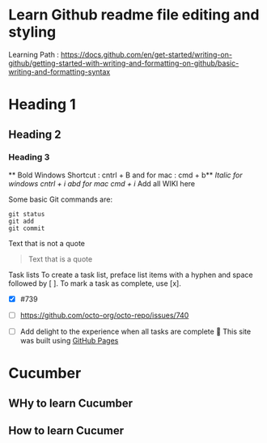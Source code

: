 # Learn Github readme file editing and styling
Learning Path : https://docs.github.com/en/get-started/writing-on-github/getting-started-with-writing-and-formatting-on-github/basic-writing-and-formatting-syntax
# Heading 1
## Heading 2
### Heading 3
** Bold Windows Shortcut : cntrl + B and for mac : cmd + b**
_Italic for windows cntrl + i abd for mac cmd + i_
Add all WIKI here

Some basic Git commands are:
```
git status
git add
git commit
```

Text that is not a quote

> Text that is a quote

Task lists
To create a task list, preface list items with a hyphen and space followed by [ ]. To mark a task as complete, use [x].

- [x] #739
- [ ] https://github.com/octo-org/octo-repo/issues/740
- [ ] Add delight to the experience when all tasks are complete :tada:
This site was built using [GitHub Pages](https://pages.github.com/)



# Cucumber
## WHy to learn Cucumber 
## How to learn Cucumer


